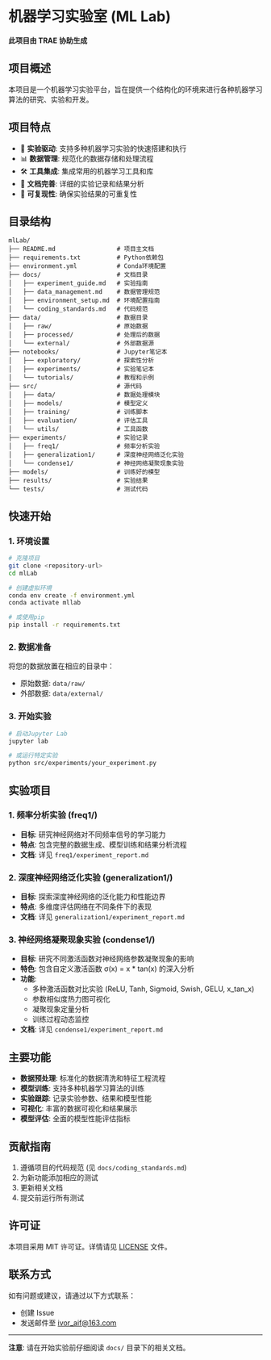 # 机器学习实验室 (ML Lab)

**此项目由 TRAE 协助生成**

## 项目概述

本项目是一个机器学习实验平台，旨在提供一个结构化的环境来进行各种机器学习算法的研究、实验和开发。

## 项目特点

- 🔬 **实验驱动**: 支持多种机器学习实验的快速搭建和执行
- 📊 **数据管理**: 规范化的数据存储和处理流程
- 🛠️ **工具集成**: 集成常用的机器学习工具和库
- 📝 **文档完善**: 详细的实验记录和结果分析
- 🔄 **可复现性**: 确保实验结果的可重复性

## 目录结构

```
mlLab/
├── README.md                 # 项目主文档
├── requirements.txt          # Python依赖包
├── environment.yml           # Conda环境配置
├── docs/                     # 文档目录
│   ├── experiment_guide.md   # 实验指南
│   ├── data_management.md    # 数据管理规范
│   ├── environment_setup.md  # 环境配置指南
│   └── coding_standards.md   # 代码规范
├── data/                     # 数据目录
│   ├── raw/                  # 原始数据
│   ├── processed/            # 处理后的数据
│   └── external/             # 外部数据源
├── notebooks/                # Jupyter笔记本
│   ├── exploratory/          # 探索性分析
│   ├── experiments/          # 实验笔记本
│   └── tutorials/            # 教程和示例
├── src/                      # 源代码
│   ├── data/                 # 数据处理模块
│   ├── models/               # 模型定义
│   ├── training/             # 训练脚本
│   ├── evaluation/           # 评估工具
│   └── utils/                # 工具函数
├── experiments/              # 实验记录
│   ├── freq1/                # 频率分析实验
│   ├── generalization1/      # 深度神经网络泛化实验
│   └── condense1/            # 神经网络凝聚现象实验
├── models/                   # 训练好的模型
├── results/                  # 实验结果
└── tests/                    # 测试代码
```

## 快速开始

### 1. 环境设置

```bash
# 克隆项目
git clone <repository-url>
cd mlLab

# 创建虚拟环境
conda env create -f environment.yml
conda activate mllab

# 或使用pip
pip install -r requirements.txt
```

### 2. 数据准备

将您的数据放置在相应的目录中：
- 原始数据: `data/raw/`
- 外部数据: `data/external/`

### 3. 开始实验

```bash
# 启动Jupyter Lab
jupyter lab

# 或运行特定实验
python src/experiments/your_experiment.py
```

## 实验项目

### 1. 频率分析实验 (freq1/)
- **目标**: 研究神经网络对不同频率信号的学习能力
- **特点**: 包含完整的数据生成、模型训练和结果分析流程
- **文档**: 详见 `freq1/experiment_report.md`

### 2. 深度神经网络泛化实验 (generalization1/)
- **目标**: 探索深度神经网络的泛化能力和性能边界
- **特点**: 多维度评估网络在不同条件下的表现
- **文档**: 详见 `generalization1/experiment_report.md`

### 3. 神经网络凝聚现象实验 (condense1/)
- **目标**: 研究不同激活函数对神经网络参数凝聚现象的影响
- **特色**: 包含自定义激活函数 σ(x) = x * tan(x) 的深入分析
- **功能**: 
  - 多种激活函数对比实验 (ReLU, Tanh, Sigmoid, Swish, GELU, x_tan_x)
  - 参数相似度热力图可视化
  - 凝聚现象定量分析
  - 训练过程动态监控
- **文档**: 详见 `condense1/experiment_report.md`

## 主要功能

- **数据预处理**: 标准化的数据清洗和特征工程流程
- **模型训练**: 支持多种机器学习算法的训练
- **实验跟踪**: 记录实验参数、结果和模型性能
- **可视化**: 丰富的数据可视化和结果展示
- **模型评估**: 全面的模型性能评估指标

## 贡献指南

1. 遵循项目的代码规范 (见 `docs/coding_standards.md`)
2. 为新功能添加相应的测试
3. 更新相关文档
4. 提交前运行所有测试

## 许可证

本项目采用 MIT 许可证。详情请见 [LICENSE](LICENSE) 文件。

## 联系方式

如有问题或建议，请通过以下方式联系：
- 创建 Issue
- 发送邮件至 ivor_aif@163.com

---

**注意**: 请在开始实验前仔细阅读 `docs/` 目录下的相关文档。